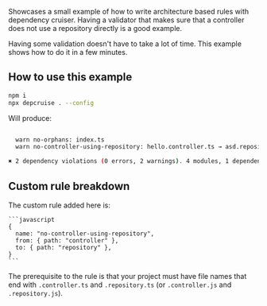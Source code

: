 Showcases a small example of how to write architecture based rules with dependency cruiser.
Having a validator that makes sure that a controller does not use a repository directly is a good example.

Having some validation doesn't have to take a lot of time. This example shows how to do it in a few minutes.


## How to use this example
```bash
npm i
npx depcruise . --config
```

Will produce:
```bash

  warn no-orphans: index.ts
  warn no-controller-using-repository: hello.controller.ts → asd.repository.ts

✖ 2 dependency violations (0 errors, 2 warnings). 4 modules, 1 dependencies cruised
```

## Custom rule breakdown
The custom rule added here is:
    
    ```javascript
    {
      name: "no-controller-using-repository",
      from: { path: "controller" },
      to: { path: "repository" },
    } 
    ```

The prerequisite to the rule is that your project must have file names that end with `.controller.ts` and `.repository.ts` (or `.controller.js` and `.repository.js`).